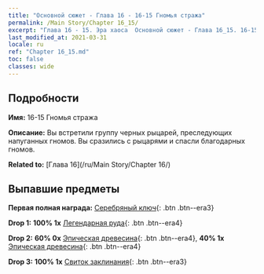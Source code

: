 ```yaml
---
title: "Основной сюжет - Глава 16 - 16-15 Гномья стража"
permalink: /Main Story/Chapter 16_15/
excerpt: "Глава 16 - 15. Эра хаоса  Основной сюжет - Глава 16_15. 16-15 Гномья стража"
last_modified_at: 2021-03-31
locale: ru
ref: "Chapter 16_15.md"
toc: false
classes: wide
---
```


## Подробности

 **Имя:** 16-15 Гномья стража

 **Описание:** Вы встретили группу черных рыцарей, преследующих напуганных гномов. Вы сразились с рыцарями и спасли благодарных гномов.

 **Related to:** [Глава 16](/ru/Main Story/Chapter 16/)

## Выпавшие предметы

 **Первая полная награда:** [Серебряный ключ](/ru/Items/con_693/){: .btn .btn--era3}

 **Drop 1:** **100% 1x** [Легендарная руда](/ru/Items/mat_54/){: .btn .btn--era4}

 **Drop 2:** **60% 0x** [Эпическая древесина](/ru/Items/mat_48/){: .btn .btn--era4}, **40% 1x** [Эпическая древесина](/ru/Items/mat_48/){: .btn .btn--era4}

 **Drop 3:** **100% 1x** [Свиток заклинания](/ru/Items/con_694/){: .btn .btn--era3}

